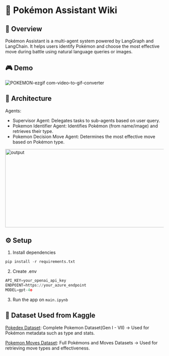 # 🧠 Pokémon Assistant Wiki
## 📌 Overview
Pokémon Assistant is a multi-agent system powered by LangGraph and LangChain. It helps users identify Pokémon and choose the most effective move during battle using natural language queries or images.

## 🎮 Demo
![POKEMON-ezgif com-video-to-gif-converter](https://github.com/user-attachments/assets/2b1ce883-5998-437d-a9bb-06da290402de)

## 🧩 Architecture
Agents:
- Supervisor Agent: Delegates tasks to sub-agents based on user query.
- Pokemon Identifier Agent: Identifies Pokémon (from name/image) and retrieves their type.
- Pokemon Decision Move Agent: Determines the most effective move based on Pokémon type.

<img width="676" height="249" alt="output" src="https://github.com/user-attachments/assets/fb158374-156b-46af-a596-439aecb6d36a" />


## ⚙️ Setup
1. Install dependencies
``` python
pip install -r requirements.txt
```

2. Create .env
``` python
API_KEY=your_openai_api_key
ENDPOINT=https://your_azure_endpoint
MODEL=gpt-4o
```

3. Run the app on `main.ipynb`

## 📁 Dataset Used from Kaggle
[Pokedex Dataset](https://www.kaggle.com/datasets/brdata/complete-pokemon-dataset-gen-iiv):
Complete Pokemon Dataset(Gen I - VII) → Used for Pokémon metadata such as type and stats.

[Pokemon Moves Dataset](https://www.kaggle.com/datasets/thiagoamancio/full-pokemons-and-moves-datasets):
Full Pokémons and Moves Datasets → Used for retrieving move types and effectiveness.







